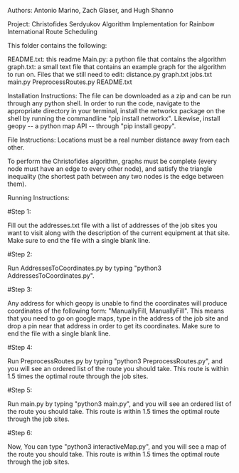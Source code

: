 Authors: Antonio Marino, Zach Glaser, and Hugh Shanno

Project: Christofides Serdyukov Algorithm Implementation for Rainbow International Route Scheduling

This folder contains the following:

README.txt: this readme
Main.py: a python file that contains the algorithm
graph.txt: a small text file that contains an example graph for the algorithm to run on.
Files that we still need to edit:
distance.py
graph.txt
jobs.txt
main.py
PreprocessRoutes.py
README.txt

Installation Instructions:
The file can be downloaded as a zip and can be run through any python shell. In order to run the code, navigate to the appropriate directory in your terminal, install the networkx package on the shell by running the commandline "pip install networkx".
Likewise, install geopy -- a python map API -- through "pip install geopy".

File Instructions:
Locations must be a real number distance away from each other.

To perform the Christofides algorithm, graphs must be complete (every node must have an edge to every other node), and satisfy the triangle inequality (the shortest path between any two nodes is the edge between them).


Running Instructions:

#Step 1: 

Fill out the addresses.txt file with a list of addresses of the job sites you want to visit along with the description of the current equipment at that site. Make sure to end the file with a single blank line.

#Step 2: 

Run AddressesToCoordinates.py by typing "python3 AddressesToCoordinates.py". 

#Step 3: 

Any address for which geopy is unable to find the coordinates will produce coordinates of the following form: "ManuallyFill, ManuallyFill". This means that you need to go on google maps, type in the address of the job site and drop a pin near that address in order to get its coordinates. Make sure to end the file with a single blank line.

#Step 4: 

Run PreprocessRoutes.py by typing "python3 PreprocessRoutes.py", and you will see an ordered list of the route you should take. This route is within 1.5 times the optimal route through the job sites.

#Step 5: 

Run main.py by typing "python3 main.py", and you will see an ordered list of the route you should take. This route is within 1.5 times the optimal route through the job sites.

#Step 6: 

Now, You can type "python3 interactiveMap.py", and you will see a map of the route you should take. This route is within 1.5 times the optimal route through the job sites.

